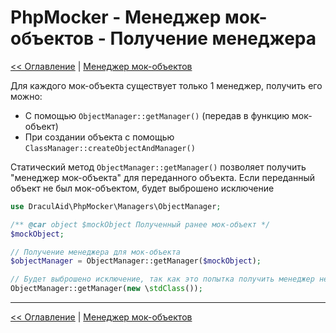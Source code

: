 # PhpMocker - Менеджер мок-объектов - Получение менеджера
[<< Оглавление](../README.md) | [Менеджер мок-объектов](README.md)

Для каждого мок-объекта существует только 1 менеджер, получить его можно:
* С помощью `ObjectManager::getManager()` (передав в функцию мок-объект)
* При создании объекта с помощью `ClassManager::createObjectAndManager()`

Статический метод `ObjectManager::getManager()` позволяет получить "менеджер мок-объекта" для переданного объекта. Если
переданный объект не был мок-объектом, будет выброшено исключение

```php
use DraculAid\PhpMocker\Managers\ObjectManager;

/** @car object $mockObject Полученный ранее мок-объект */
$mockObject;

// Получение менеджера для мок-объекта
$objectManager = ObjectManager::getManager($mockObject);

// Будет выброшено исключение, так как это попытка получить менеджер не для мок-объекта
ObjectManager::getManager(new \stdClass());
```

---

[<< Оглавление](../README.md) | [Менеджер мок-объектов](README.md)
